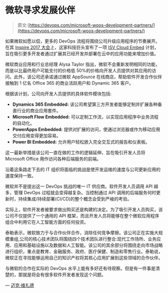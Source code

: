 # 微软寻求发展伙伴

> 原文:[https://devops.com/microsoft-woos-development-partners/](https://devops.com/microsoft-woos-development-partners/)

如果微软如愿以偿，更多的 DevOps 流程将围绕公司升级应用程序的节奏展开。在其 [Inspire 2017 大会](https://partner.microsoft.com/en-us/inspire/)上，这家科技巨头宣布了一项 [ISV Cloud Embed](https://community.dynamics.com/b/msftdynamicsblog/archive/2017/07/10/building-intelligent-business-applications) 计划，旨在吸引更多开发者通过扩展其已经开发并部署在云中的应用功能来增加价值。

微软商业应用和行业总经理 Alysa Taylor 指出，微软不会重新发明相同的功能，而是以比最终用户可能支付的价格低 50%的价格向开发人员提供对其应用的访问。此外，该公司还承诺通过微软 AppSource 在线商店，帮助软件开发合作伙伴接触到 1 亿名 Office 365 的商业活跃用户和 Dynamic 365 客户。

根据该计划，公司向开发人员提供的具体软件模块包括:

*   **Dynamics 365 Embedded:** 该公司希望第三方开发者能够定制并扩展各种垂直行业的商业应用套件。
*   **Microsoft Flow Embedded:** 可以定制工作流，以实现应用程序中业务流程的自动化。
*   **PowerApps Embedded:** 提供对扩展的访问，使通过浏览器或作为移动应用交付应用变得更加容易。
*   **Power BI Embedded:** 允许用户轻松嵌入完全交互式的报告和仪表板。

这一最新举措是该公司一直在做的工作的逻辑延伸，旨在吸引开发人员将 Microsoft Office 用作访问各种后端服务的前端。

沿着这条路走下去的 IT 组织将面临的挑战是使开发运维的速度与公司更新应用的速度保持一致。

微软并不是提出这一 DevOps 挑战的唯一 IT 供应商。软件开发人员调用 API 越多，管理 DevOps 过程就会变得越复杂。当控制通过 API 调用的后端服务何时更新时，持续集成/持续部署(CI/CD)的整个概念会受到严峻的考验。

实际上，软件开发者被要求做出购买还是构建的决定。为了吸引开发人员购买，该公司不仅提供了一个通用的 API 框架，而且开发人员将能够在整个微软应用程序组合中利用它在人工智能方面的任何投资。

泰勒表示，微软致力于与合作伙伴合作，消除任何竞争摩擦。该公司正在实施大规模重组,公司的核心技术团队将围绕四个技术团队进行整合:现代工作场所、业务应用、应用和基础设施以及数据和人工智能。该公司的其余部分将围绕走向市场战略进行组织，重点是教育、金融服务、政府、医疗保健、制造和零售行业。泰勒说，微软正在寻找能够运用自己的知识产权将其核心应用扩展到这些领域的合作伙伴。

与微软的合作在实际的 DevOps 水平上能有多好还有待观察。但是有一件事是清楚的，那就是将会有很多软件开发者发现这个问题。

— [迈克·维扎德](https://devops.com/author/mike-vizard/)